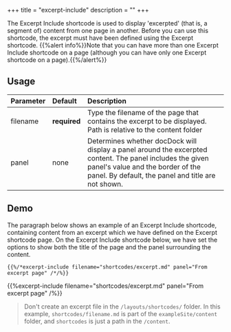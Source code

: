+++
title = "excerpt-include"
description = ""
+++

The Excerpt Include shortcode is used to display 'excerpted' (that is, a segment of) content from one page in another.
Before you can use this shortcode, the excerpt must have been defined using the Excerpt shortcode. {{%alert info%}}Note that you can have more than one Excerpt Include shortcode on a page (although you can have only one Excerpt shortcode on a page).{{%/alert%}}


## Usage

| Parameter | Default | Description |
|:--|:--|:--|
| filename | **required** | Type the filename of the page that contains the excerpt to be displayed.<br/>Path is relative to the content folder|
| panel | none | Determines whether docDock will display a panel around the excerpted content. The panel includes the given panel's value and the border of the panel. By default, the panel and title are not shown.|

## Demo
The paragraph below shows an example of an Excerpt Include shortcode, containing content from an excerpt which we have defined on the Excerpt shortcode page. On the Excerpt Include shortcode below, we have set the options to show both the title of the page and the panel surrounding the content.

	{{%/*excerpt-include filename="shortcodes/excerpt.md" panel="From excerpt page" /*/%}}

{{%excerpt-include filename="shortcodes/excerpt.md" panel="From excerpt page" /%}}
 
> Don't create an excerpt file in the ```/layouts/shortcodes/``` folder. 
> In this example, ```shortcodes/filename.md``` is part of the ```exampleSite/content``` folder, and ```shortcodes``` is just a path in the ```/content```.
